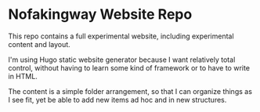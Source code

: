 # Nofakingway Website Repo

This repo contains a full experimental website, including experimental content and layout.

I'm using Hugo static website generator because I want relatively total control, without having to learn some kind of framework or to have to write in HTML.

The content is a simple folder arrangement, so that I can organize things as I see fit, yet be able to add new items ad hoc and in new structures.
